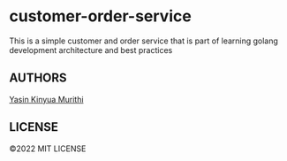 # customer-order-service
This is a simple customer and order service that is part of learning golang development architecture and best practices 
## AUTHORS
[Yasin Kinyua Murithi](https://github.com/yaska1706/) 

## LICENSE
&copy;2022 MIT LICENSE 